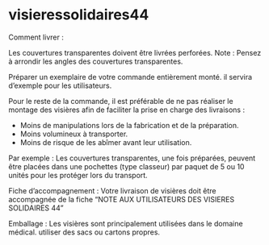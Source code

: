 # visieressolidaires44

Comment livrer : 

Les couvertures transparentes doivent être livrées perforées.
Note : Pensez à arrondir les angles des couvertures transparentes.

Préparer un exemplaire de votre commande entièrement monté. il servira d’exemple pour les utilisateurs.

Pour le reste de la commande, il est préférable de ne pas réaliser le montage des visières afin de faciliter la prise en charge des livraisons :
-	Moins de manipulations lors de la fabrication et de la préparation. 
-	Moins volumineux à transporter.
-	Moins de risque de les abîmer avant leur utilisation.
 
Par exemple : Les couvertures transparentes, une fois préparées, peuvent être placées dans une pochettes (type classeur) par paquet de 5 ou 10 unités pour les protéger lors du transport. 

Fiche d’accompagnement :
Votre livraison de visières doit être accompagnée de la fiche “NOTE AUX UTILISATEURS DES VISIERES SOLIDAIRES 44”

Emballage : 
Les visières sont principalement utilisées dans le domaine médical. utiliser des sacs ou cartons propres.
